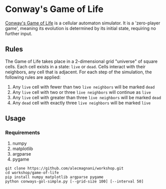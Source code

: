# Conway's Game of Life

[Conway's Game of Life](https://en.wikipedia.org/wiki/Conway%27s_Game_of_Life) is a cellular automaton simulator. It is a 'zero-player game', meaning its evolution is determined by its initial state, requiring no further input.

## Rules
The Game of Life takes place in a 2-dimensional grid "universe" of square cells. Each cell exists in a state: `live` or `dead`. Cells interact with their neighbors, any cell that is adjacent. For each step of the simulation, the following rules are applied:

1. Any `live` cell with fewer than two `live neighbors` will be marked `dead`
2. Any `live` cell with two or three `live neighbors` will continue as `live`
3. Any `live` cell with greater than three `live neighbors` will be marked `dead`
4. Any `dead` cell with exactly three `live neighbors` will be marked `live`

## Usage

### Requirements
1. numpy
2. matplotlib
3. argparse
4. pygame

```
git clone https://github.com/alecmagnani/workshop.git
cd workshop/game-of-life
pip install numpy matplotlib argparse pygame
python conways-gol-simple.py [--grid-size 100] [--interval 50]
```
